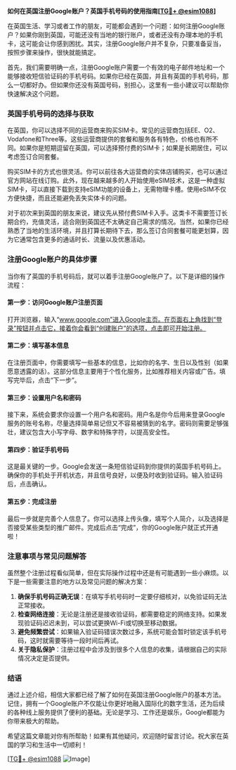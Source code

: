 **如何在英国注册Google账户？英国手机号码的使用指南[[TG💪+ @esim1088](https://t.me/s/esim1088)]**

在英国生活、学习或者工作的朋友，可能都会遇到一个问题：如何注册Google账户？如果你刚到英国，可能还没有当地的银行账户，或者还没有办理本地的手机卡，这可能会让你感到困扰。其实，注册Google账户并不复杂，只要准备妥当，按照步骤来操作，很快就能搞定。

首先，我们需要明确一点，注册Google账户需要一个有效的电子邮件地址和一个能够接收短信验证码的手机号码。如果你已经在英国，并且有英国的手机号码，那么一切都好办。但如果你还没有英国号码，别担心，这里有一些小建议可以帮助你快速解决这个问题。

### 英国手机号码的选择与获取

在英国，你可以选择不同的运营商来购买SIM卡。常见的运营商包括EE、O2、Vodafone和Three等。这些运营商提供的套餐和服务各有特色，价格也有所不同。如果你是短期逗留在英国，可以选择预付费的SIM卡；如果是长期居住，可以考虑签订合同套餐。

购买SIM卡的方式也很灵活。你可以前往各大运营商的实体店铺购买，也可以通过官方网站在线订购。此外，现在越来越多的人开始使用eSIM技术，这是一种虚拟SIM卡，可以直接下载到支持eSIM功能的设备上，无需物理卡槽。使用eSIM不仅方便快捷，而且还能避免丢失实体卡的问题。

对于初次来到英国的朋友来说，建议先从预付费SIM卡入手。这类卡不需要签订长期合约，充值灵活，适合刚到英国还不太确定自己需求的情况。当然，如果你已经熟悉了当地的生活环境，并且打算长期待下去，那么签订合同套餐可能更划算，因为它通常包含更多的通话时长、流量以及优惠活动。

### 注册Google账户的具体步骤

当你有了英国的手机号码后，就可以着手注册Google账户了。以下是详细的操作流程：

#### 第一步：访问Google账户注册页面

打开浏览器，输入“www.google.com”进入Google主页。在页面右上角找到“登录”按钮并点击它，接着你会看到“创建账户”的选项，点击即可开始注册。

#### 第二步：填写基本信息

在注册页面中，你需要填写一些基本的信息，比如你的名字、生日以及性别（如果愿意透露的话）。这部分信息主要用于个性化服务，比如推荐相关内容或广告。填写完毕后，点击“下一步”。

#### 第三步：设置用户名和密码

接下来，系统会要求你设置一个用户名和密码。用户名是你今后用来登录Google服务的账号名称，尽量选择简单易记但又不容易被猜到的名字。密码则需要足够强壮，建议包含大小写字母、数字和特殊字符，以提高安全性。

#### 第四步：验证手机号码

这是最关键的一步。Google会发送一条短信验证码到你提供的英国手机号码上。确保你的手机处于开机状态，并且信号良好，以便及时收到验证码。输入验证码后，点击确认。

#### 第五步：完成注册

最后一步就是完善个人信息了。你可以选择上传头像，填写个人简介，以及选择是否接受某些类型的推广邮件。完成后点击“完成”，你的Google账户就正式开通啦！

### 注意事项与常见问题解答

虽然整个注册过程看似简单，但在实际操作过程中还是有可能遇到一些小麻烦。以下是一些需要注意的地方以及常见问题的解决方案：

1. **确保手机号码正确无误**：在填写手机号码时一定要仔细核对，以免验证码无法正常接收。
2. **检查网络连接**：无论是注册还是接收验证码，都需要稳定的网络支持。如果发现验证码迟迟未到，可以尝试更换Wi-Fi或切换至移动数据。
3. **避免频繁尝试**：如果输入验证码错误次数过多，系统可能会暂时锁定该手机号码，这时就需要等待一段时间后再试。
4. **关于隐私保护**：注册过程中会涉及到很多个人信息的收集，请根据自己的实际情况决定是否提供。

### 结语

通过上述介绍，相信大家都已经了解了如何在英国注册Google账户的基本方法。记住，拥有一个Google账户不仅能让你更好地融入国际化的数字生活，还为后续的各种线上服务提供了便利的基础。无论是学习、工作还是娱乐，Google都能为你带来极大的帮助。

希望这篇文章能对你有所帮助！如果有其他疑问，欢迎随时留言讨论。祝大家在英国的学习和生活中一切顺利！

[[TG💪+ @esim1088](https://t.me/s/esim1088) ![Image](https://i.postimg.cc/4NQfJmqS/Snipaste-2025-05-13-00-14-12.png)]